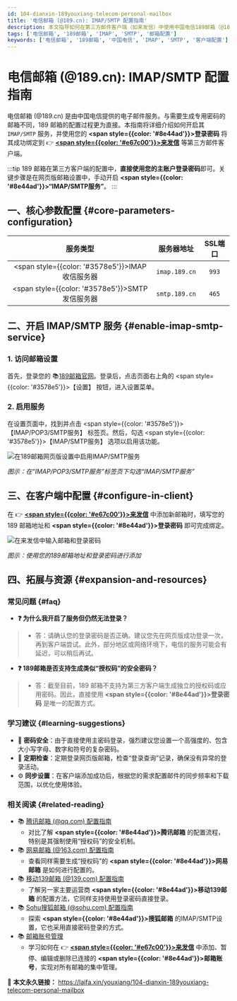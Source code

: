 ```yaml
---
id: 104-dianxin-189youxiang-telecom-personal-mailbox
title: '电信邮箱 (@189.cn): IMAP/SMTP 配置指南'
description: 本文指导如何在第三方邮件客户端（如来发信）中使用中国电信189邮箱（@189.cn）。介绍了其IMAP/SMTP服务器参数，并详细说明了如何在189邮箱网页版设置中开启“IMAP/SMTP服务”，以便直接使用邮箱登录密码进行第三方客户端登录。
tags: ['电信邮箱', '189邮箱', 'IMAP', 'SMTP', '邮箱配置']
keywords: ['电信邮箱', '189邮箱', '中国电信', 'IMAP', 'SMTP', '客户端配置']
---
```


# 电信邮箱 (@189.cn): IMAP/SMTP 配置指南

电信邮箱 (@189.cn) 是由中国电信提供的电子邮件服务。与需要生成专用密码的邮箱不同，189 邮箱的配置过程更为直接。本指南将详细介绍如何开启其 `IMAP/SMTP` 服务，并使用您的 **<span style={{color: '#8e44ad'}}>登录密码</span>** 将其成功绑定到 👉 [**<span style={{color: '#e67c00'}}>来发信</span>**](https://laifaxin.com) 等第三方邮件客户端。

:::tip
189 邮箱在第三方客户端的配置中，**直接使用您的主账户登录密码**即可。关键步骤是在网页版邮箱设置中，手动开启 **<span style={{color: '#8e44ad'}}>“IMAP/SMTP服务”</span>**。
:::

## 一、核心参数配置 {#core-parameters-configuration}

| **服务类型** | **服务器地址** | **SSL端口** |
| :---: | :---: | :---: |
| <span style={{color: '#3578e5'}}>IMAP收信服务器</span> | `imap.189.cn` | `993` |
| <span style={{color: '#3578e5'}}>SMTP发信服务器</span> | `smtp.189.cn` | `465` |

## 二、开启 IMAP/SMTP 服务 {#enable-imap-smtp-service}

### 1. 访问邮箱设置

首先，登录您的 📚[189邮箱官网](http://mail.189.cn/)。登录后，点击页面右上角的 <span style={{color: '#3578e5'}}>【设置】</span> 按钮，进入设置菜单。

### 2. 启用服务

在设置页面中，找到并点击 <span style={{color: '#3578e5'}}>【IMAP/POP3/SMTP服务】</span> 标签页。然后，勾选 <span style={{color: '#3578e5'}}>【IMAP/SMTP服务】</span> 选项以启用该功能。

![在189邮箱网页版设置中启用IMAP/SMTP服务](https://cos.files.maozhishi.com/public/attachments/xsj/1641804512832.png)

_图示：在“IMAP/POP3/SMTP服务”标签页下勾选“IMAP/SMTP服务”_

## 三、在客户端中配置 {#configure-in-client}

在 👉 [**<span style={{color: '#e67c00'}}>来发信</span>**](https://laifaxin.com) 中添加新邮箱时，填写您的 189 邮箱地址和 **<span style={{color: '#8e44ad'}}>登录密码</span>** 即可完成绑定。

![在来发信中输入邮箱和登录密码](https://cos.files.maozhishi.com/public/attachments/xsj/1641804512836.png)

_图示：使用您的189邮箱地址和登录密码进行添加_

## 四、拓展与资源 {#expansion-and-resources}

### 常见问题 {#faq}

- **❓ 为什么我开启了服务但仍然无法登录？**
> - 答：请确认您的登录密码是否正确。建议您先在网页版成功登录一次，再到客户端尝试。此外，部分地区或网络环境下，电信的服务可能会有延迟，可以稍后再试。

- **❓ 189邮箱是否支持生成类似“授权码”的安全密码？**
> - 答：截至目前，189 邮箱不支持为第三方客户端生成独立的授权码或应用密码。因此，直接使用 **<span style={{color: '#8e44ad'}}>登录密码</span>** 是唯一的配置方式。

### 学习建议 {#learning-suggestions}

- 🎯 **密码安全**：由于直接使用主密码登录，强烈建议您设置一个高强度的、包含大小写字母、数字和符号的复杂密码。
- 📖 **定期检查**：定期登录网页版邮箱，检查“登录查询”记录，确保没有异常的登录活动。
- ⚙️ **同步设置**：在客户端添加成功后，根据您的需求配置邮件的同步频率和下载范围，以优化使用体验。

### 相关阅读 {#related-reading}

- 📚 [腾讯邮箱 (@qq.com) 配置指南](./106-tengxun-qqyouxiang-tencent-personal-email)
  - 对比了解 **<span style={{color: '#8e44ad'}}>腾讯邮箱</span>** 的配置流程，特别是其强制使用“授权码”的安全机制。
- 📚 [网易邮箱 (@163.com) 配置指南](./107-wangyi-163youxiang-netease-personal-email)
  - 查看同样需要生成“授权码”的 **<span style={{color: '#8e44ad'}}>网易邮箱</span>** 是如何进行配置的。
- 📚 [移动139邮箱 (@139.com) 配置指南](./110-yidong-139youxiang-china-mobile-personal-email)
  - 了解另一家主要运营商 **<span style={{color: '#8e44ad'}}>移动139邮箱</span>** 的配置方法，它同样支持使用登录密码直接登录。
- 📚 [Sohu搜狐邮箱 (@sohu.com) 配置指南](./105-souhu-sohuyouxiang-sohu-personal-email)
  - 探索 **<span style={{color: '#8e44ad'}}>搜狐邮箱</span>** 的IMAP/SMTP设置，它也采用直接密码登录的方式。
- 📚 [邮箱账号管理](../zhinan/email-account)
  - 学习如何在 👉 [**<span style={{color: '#e67c00'}}>来发信</span>**](https://laifaxin.com) 中添加、暂停、编辑或删除已连接的 **<span style={{color: '#8e44ad'}}>邮箱账号</span>**，实现对所有邮箱的集中管理。

🔗 **本文永久链接：** https://laifa.xin/youxiang/104-dianxin-189youxiang-telecom-personal-mailbox